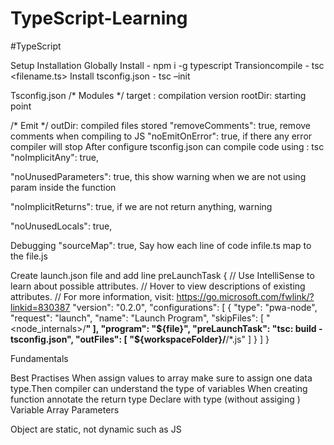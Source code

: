 # TypeScript-Learning

#TypeScript

Setup
Installation
Globally Install - npm i -g typescript
Transioncompile - tsc <filename.ts>
Install tsconfig.json - tsc –init

Tsconfig.json
/* Modules */
target : compilation version
rootDir: starting point

/* Emit */
outDir: compiled files stored
"removeComments": true, remove comments when compiling to JS
"noEmitOnError": true, if there any error compiler will stop
After configure tsconfig.json can compile code using : tsc
"noImplicitAny": true, 

"noUnusedParameters": true, this show warning when we are not using param inside the function

"noImplicitReturns": true, if we are not return anything, warning

 "noUnusedLocals": true,

Debugging
"sourceMap": true, Say how each line of code infile.ts map to the file.js

Create launch.json file and add line preLaunchTask
{
    // Use IntelliSense to learn about possible attributes.
    // Hover to view descriptions of existing attributes.
    // For more information, visit: https://go.microsoft.com/fwlink/?linkid=830387
    "version": "0.2.0",
    "configurations": [
        {
            "type": "pwa-node",
            "request": "launch",
            "name": "Launch Program",
            "skipFiles": [
                "<node_internals>/**"
            ],
            "program": "${file}",
            "preLaunchTask": "tsc: build - tsconfig.json",
            "outFiles": [
                "${workspaceFolder}/**/*.js"
            ]
        }
    ]
}



Fundamentals



Best Practises 
When assign values to array make sure to assign one data type.Then compiler can understand the type of variables 
When creating function annotate the return type
Declare with type (without assiging )
Variable 
Array
Parameters


Object are static, not dynamic such as JS




